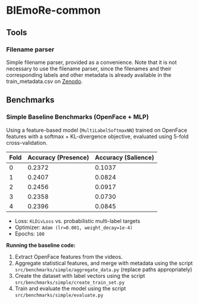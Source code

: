 # BlEmoRe-common

## Tools 

### Filename parser

Simple filename parser, provided as a convenience. Note that it is not necessary to use the filename parser, since the filenames and their 
corresponding labels and other metadata is already available in 
the train_metadata.csv on [Zenodo](https://zenodo.org/records/15096942).

## Benchmarks 

### Simple Baseline Benchmarks (OpenFace + MLP)

Using a feature-based model (`MultiLabelSoftmaxNN`) trained on OpenFace features with a 
softmax + KL-divergence objective, evaluated using 5-fold cross-validation.

| Fold | Accuracy (Presence) | Accuracy (Salience) |
|------|---------------------|----------------------|
| 0    | 0.2372              | 0.1037               |
| 1    | 0.2407              | 0.0824               |
| 2    | 0.2456              | 0.0917               |
| 3    | 0.2358              | 0.0730               |
| 4    | 0.2396              | 0.0845               |

* Loss: `KLDivLoss` vs. probabilistic multi-label targets
* Optimizer: `Adam (lr=0.001, weight_decay=1e-4)`
* Epochs: `100`

**Running the baseline code:**

1. Extract OpenFace features from the videos.
2. Aggregate statistical features, and merge with metadata using the script `src/benchmarks/simple/aggregate_data.py` (replace paths appropriately)
3. Create the dataset with label vectors using the script `src/benchmarks/simple/create_train_set.py`
4. Train and evaluate the model using the script `src/benchmarks/simple/evaluate.py`